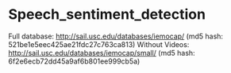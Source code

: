 # Speech_sentiment_detection

Full database: http://sail.usc.edu/databases/iemocap/ (md5 hash: 521be1e5eec425ae21fdc27c763ca813)
Without Videos: http://sail.usc.edu/databases/iemocap/small/ (md5 hash: 6f2e6ecb72dd45a9af6b801ee999cb5a)
